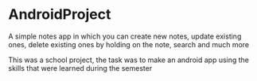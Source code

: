 # AndroidProject

A simple notes app in which you can create new notes, update existing ones, delete existing ones by holding on the note, search and much more

This was a school project, the task was to make an android app using the skills that were learned during the semester

